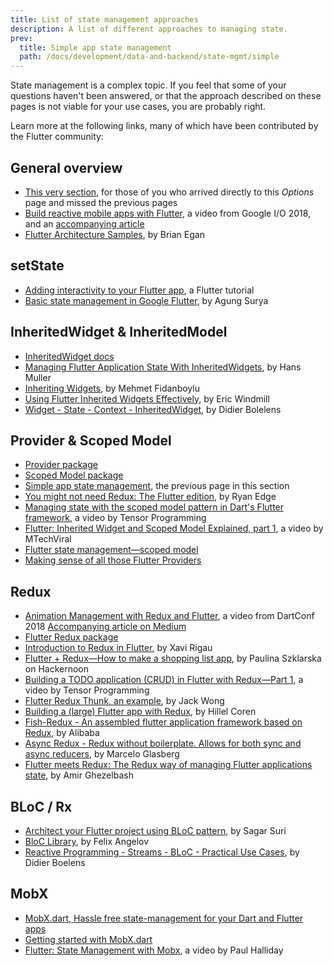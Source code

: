 ```yaml
---
title: List of state management approaches
description: A list of different approaches to managing state.
prev:
  title: Simple app state management
  path: /docs/development/data-and-backend/state-mgmt/simple
---
```


State management is a complex topic.
If you feel that some of your questions haven't been answered,
or that the approach described on these pages
is not viable for your use cases, you are probably right.

Learn more at the following links,
many of which have been contributed by the Flutter community:

## General overview

* [This very section], for those of you who arrived
  directly to this _Options_ page and missed the previous pages
* [Build reactive mobile apps with Flutter],
  a video from Google I/O 2018, and an [accompanying article]
* [Flutter Architecture Samples], by Brian Egan

## setState

* [Adding interactivity to your Flutter app], a Flutter tutorial
* [Basic state management in Google Flutter], by Agung Surya

## InheritedWidget &amp; InheritedModel

* [InheritedWidget docs]
* [Managing Flutter Application State With InheritedWidgets],
  by Hans Muller
* [Inheriting Widgets], by Mehmet Fidanboylu
* [Using Flutter Inherited Widgets Effectively], by Eric Windmill
* [Widget - State - Context - InheritedWidget], by Didier Bolelens

## Provider &amp; Scoped Model

* [Provider package]
* [Scoped Model package]
* [Simple app state management], the previous page in this section
* [You might not need Redux: The Flutter edition], by Ryan Edge
* [Managing state with the scoped model pattern in Dart's Flutter framework],
  a video by Tensor Programming
* [Flutter: Inherited Widget and Scoped Model Explained, part 1],
  a video by MTechViral
* [Flutter state management&mdash;scoped model]
* [Making sense of all those Flutter Providers]

## Redux

* [Animation Management with Redux and Flutter],
  a video from DartConf 2018 [Accompanying article on Medium]
* [Flutter Redux package]
* [Introduction to Redux in Flutter], by Xavi Rigau
* [Flutter + Redux&mdash;How to make a shopping list app],
  by Paulina Szklarska on Hackernoon
* [Building a TODO application (CRUD) in Flutter with Redux&mdash;Part 1],
  a video by Tensor Programming
* [Flutter Redux Thunk, an example], by Jack Wong
* [Building a (large) Flutter app with Redux], by Hillel Coren
* [Fish-Redux - An assembled flutter application framework based on Redux],
  by Alibaba
* [Async Redux - Redux without boilerplate. Allows for both sync and async reducers],
  by Marcelo Glasberg
* [Flutter meets Redux: The Redux way of managing Flutter applications state], by Amir Ghezelbash

## BLoC / Rx

* [Architect your Flutter project using BLoC pattern],
  by Sagar Suri
* [BloC Library], by Felix Angelov
* [Reactive Programming - Streams - BLoC - Practical Use Cases],
  by Didier Boelens

## MobX

* [MobX.dart, Hassle free state-management for your Dart and Flutter apps]
* [Getting started with MobX.dart]
* [Flutter: State Management with Mobx], a video by Paul Halliday


[Adding interactivity to your Flutter app]: /docs/development/ui/interactive
[accompanying article]: {{site.flutter-medium}}/build-reactive-mobile-apps-in-flutter-companion-article-13950959e381
[Accompanying article on Medium]: {{site.flutter-medium}}/animation-management-with-flutter-and-flux-redux-94729e6585fa
[Animation Management with Redux and Flutter]: https://www.youtube.com/watch?v=9ZkLtr0Fbgk
[Architect your Flutter project using BLoC pattern]: {{site.medium}}/flutterpub/architecting-your-flutter-project-bd04e144a8f1
[Async Redux - Redux without boilerplate. Allows for both sync and async reducers]: {{site.pub}}/packages/async_redux/
[Basic state management in Google Flutter]: {{site.medium}}/@agungsurya/basic-state-management-in-google-flutter-6ee73608f96d
[Flutter meets Redux: The Redux way of managing Flutter applications state]: https://medium.com/@thisisamir98/flutter-meets-redux-the-redux-way-of-managing-flutter-applications-state-f60ef693b509
[BloC Library]: https://felangel.github.io/bloc
[Build reactive mobile apps with Flutter]: https://www.youtube.com/watch?v=RS36gBEp8OI&feature=youtu.be
[Building a (large) Flutter app with Redux]: https://hillelcoren.com/2018/06/01/building-a-large-flutter-app-with-redux/
[Building a TODO application (CRUD) in Flutter with Redux&mdash;Part 1]: https://www.youtube.com/watch?v=Wj216eSBBWs
[Fish-Redux - An assembled flutter application framework based on Redux]: {{site.github}}/alibaba/fish-redux/
[Flutter Architecture Samples]: https://fluttersamples.com/
[Flutter: Inherited Widget and Scoped Model Explained, part 1]: https://www.youtube.com/watch?v=j-27MZwRbFw
[Flutter: State Management with Mobx]: https://www.youtube.com/watch?v=p-MUBLOEkCs
[Flutter Redux package]: {{site.pub-pkg}}/flutter_redux
[Flutter Redux Thunk, an example]: {{site.medium}}/flutterpub/flutter-redux-thunk-27c2f2b80a3b
[Flutter + Redux&mdash;How to make a shopping list app]: https://hackernoon.com/flutter-redux-how-to-make-shopping-list-app-1cd315e79b65
[Flutter state management&mdash;scoped model]: https://www.youtube.com/watch?v=Oql5bU-Uvso
[Getting started with MobX.dart]: https://mobx.netlify.com/getting-started
[InheritedWidget docs]: {{site.api}}/flutter/widgets/InheritedWidget-class.html
[Inheriting Widgets]: {{site.medium}}/@mehmetf_71205/inheriting-widgets-b7ac56dbbeb1
[Introduction to Redux in Flutter]: https://blog.novoda.com/introduction-to-redux-in-flutter/
[Making sense of all those Flutter Providers]: {{site.medium}}/flutter-community/making-sense-all-of-those-flutter-providers-e842e18f45dd
[Managing Flutter Application State With InheritedWidgets]: {{site.flutter-medium}}/managing-flutter-application-state-with-inheritedwidgets-1140452befe1
[Managing state with the scoped model pattern in Dart's Flutter framework]: https://www.youtube.com/watch?v=-MCeWP3rgI0
[MobX.dart, Hassle free state-management for your Dart and Flutter apps]: {{site.github}}/mobxjs/mobx.dart
[Provider package]: {{site.pub-pkg}}/provider
[Reactive Programming - Streams - BLoC - Practical Use Cases]: https://www.didierboelens.com/2018/12/reactive-programming---streams---bloc---practical-use-cases
[Scoped Model package]: {{site.pub-pkg}}/scoped_model
[Simple app state management]: /docs/development/data-and-backend/state-mgmt/simple
[This very section]: /docs/development/data-and-backend/state-mgmt/intro
[Using Flutter Inherited Widgets Effectively]: https://ericwindmill.com/articles/inherited_widget/
[Widget - State - Context - InheritedWidget]: https://www.didierboelens.com/2018/06/widget---state---context---inheritedwidget/
[You might not need Redux: The Flutter edition]: https://proandroiddev.com/you-might-not-need-redux-the-flutter-edition-9c11eba006d7
